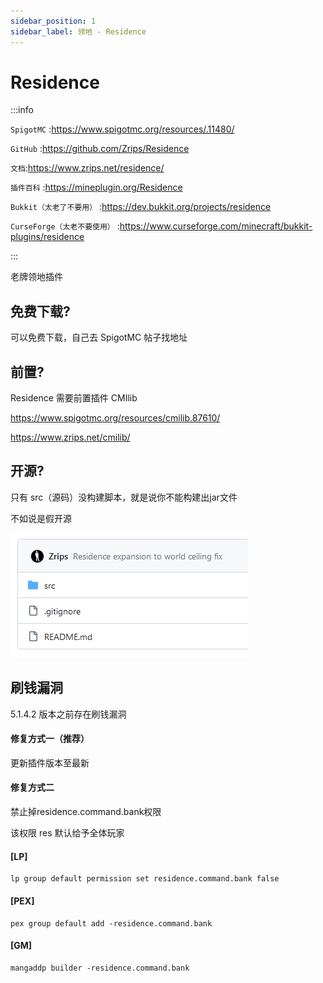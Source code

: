 ```yaml
---
sidebar_position: 1
sidebar_label: 领地 - Residence
---
```


# Residence

:::info

`SpigotMC` :https://www.spigotmc.org/resources/.11480/

`GitHub` :https://github.com/Zrips/Residence

`文档`:https://www.zrips.net/residence/

`插件百科` :https://mineplugin.org/Residence

`Bukkit（太老了不要用）` :https://dev.bukkit.org/projects/residence

`CurseForge（太老不要使用）` :https://www.curseforge.com/minecraft/bukkit-plugins/residence

:::

老牌领地插件

## 免费下载?

可以免费下载，自己去 SpigotMC 帖子找地址

## 前置?

Residence 需要前置插件 CMIlib

https://www.spigotmc.org/resources/cmilib.87610/

https://www.zrips.net/cmilib/

## 开源?

只有 src（源码）没构建脚本，就是说你不能构建出jar文件

不如说是假开源

![](_images/Residence-github.png)

## 刷钱漏洞

5.1.4.2 版本之前存在刷钱漏洞

#### 修复方式一（推荐）

更新插件版本至最新

#### 修复方式二

禁止掉residence.command.bank权限

该权限 res 默认给予全体玩家

#### [LP]
```
lp group default permission set residence.command.bank false
```
#### [PEX]
```
pex group default add -residence.command.bank
```
#### [GM]
```
mangaddp builder -residence.command.bank
```